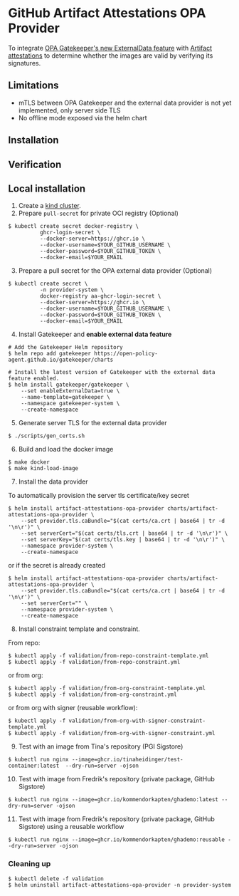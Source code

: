 # GitHub Artifact Attestations OPA Provider
To integrate [OPA Gatekeeper's new ExternalData
feature](https://open-policy-agent.github.io/gatekeeper/website/docs/externaldata)
with [Artifact attestations](https://github.com/actions/attest) to determine whether
the images are valid by verifying its signatures.

## Limitations

* mTLS between OPA Gatekeeper and the external data provider is not
  yet implemented, only server side TLS
* No offline mode exposed via the helm chart

## Installation

## Verification

## Local installation

1. Create a [kind
   cluster](https://kind.sigs.k8s.io/docs/user/quick-start/).
2. Prepare `pull-secret` for private OCI registry (Optional)

```
$ kubectl create secret docker-registry \
          ghcr-login-secret \
          --docker-server=https://ghcr.io \
          --docker-username=$YOUR_GITHUB_USERNAME \
          --docker-password=$YOUR_GITHUB_TOKEN \
          --docker-email=$YOUR_EMAIL
```

3. Prepare a pull secret for the OPA external data provider (Optional)

```
$ kubectl create secret \
          -n provider-system \
          docker-registry aa-ghcr-login-secret \
          --docker-server=https://ghcr.io \
          --docker-username=$YOUR_GITHUB_USERNAME \
          --docker-password=$YOUR_GITHUB_TOKEN \
          --docker-email=$YOUR_EMAIL
```

4. Install Gatekeeper and **enable external data feature**

```
# Add the Gatekeeper Helm repository
$ helm repo add gatekeeper https://open-policy-agent.github.io/gatekeeper/charts

# Install the latest version of Gatekeeper with the external data feature enabled.
$ helm install gatekeeper/gatekeeper \
    --set enableExternalData=true \
    --name-template=gatekeeper \
    --namespace gatekeeper-system \
    --create-namespace
```

5. Generate server TLS for the external data provider

```
$ ./scripts/gen_certs.sh
```

6. Build and load the docker image

```
$ make docker
$ make kind-load-image
```

7. Install the data provider

To automatically provision the server tls certificate/key secret

```
$ helm install artifact-attestations-opa-provider charts/artifact-attestations-opa-provider \
    --set provider.tls.caBundle="$(cat certs/ca.crt | base64 | tr -d '\n\r')" \
    --set serverCert="$(cat certs/tls.crt | base64 | tr -d '\n\r')" \
    --set serverKey="$(cat certs/tls.key | base64 | tr -d '\n\r')" \
    --namespace provider-system \
    --create-namespace
```

or if the secret is already created

```
$ helm install artifact-attestations-opa-provider charts/artifact-attestations-opa-provider \
    --set provider.tls.caBundle="$(cat certs/ca.crt | base64 | tr -d '\n\r')" \
    --set serverCert="" \
    --namespace provider-system \
    --create-namespace
```

8. Install constraint template and constraint.

From repo:

```
$ kubectl apply -f validation/from-repo-constraint-template.yml
$ kubectl apply -f validation/from-repo-constraint.yml
```

or from org:

```
$ kubectl apply -f validation/from-org-constraint-template.yml
$ kubectl apply -f validation/from-org-constraint.yml
```

or from org with signer (reusable workflow):

```
$ kubectl apply -f validation/from-org-with-signer-constraint-template.yml
$ kubectl apply -f validation/from-org-with-signer-constraint.yml
```

9. Test with an image from Tina's repository (PGI Sigstore)

```
$ kubectl run nginx --image=ghcr.io/tinaheidinger/test-container:latest  --dry-run=server -ojson
```

10. Test with image from Fredrik's repository (private package, GitHub
   Sigstore)

```
$ kubectl run nginx --image=ghcr.io/kommendorkapten/ghademo:latest --dry-run=server -ojson
```

11. Test with image from Fredrik's repository (private package, GitHub
   Sigstore) using a reusable workflow

```
$ kubectl run nginx --image=ghcr.io/kommendorkapten/ghademo:reusable --dry-run=server -ojson
```

### Cleaning up

```
$ kubectl delete -f validation
$ helm uninstall artifact-attestations-opa-provider -n provider-system
```
